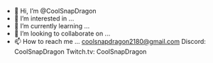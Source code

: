 - 👋 Hi, I’m @CoolSnapDragon
- 👀 I’m interested in ...
- 🌱 I’m currently learning ...
- 💞️ I’m looking to collaborate on ...
- 📫 How to reach me ... coolsnapdragon2180@gmail.com 
Discord: CoolSnapDragon
Twitch.tv: CoolSnapDragon
